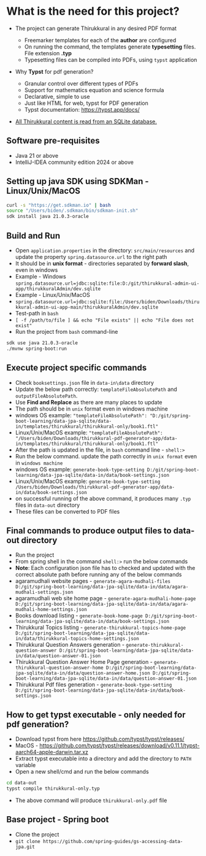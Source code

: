 # What is the need for this project?

* The project can generate Thirukkural in any desired PDF format
  * Freemarker templates for each of the **author** are configured
  * On running the command, the templates generate **typesetting** files. File extension **.typ**
  * Typesetting files can be compiled into PDFs, using `typst` application
* Why **Typst** for pdf generation?
  * Granular control over different types of PDFs
  * Support for mathematics equation and science formula
  * Declarative, simple to use
  * Just like HTML for web, typst for PDF generation
  * Typst documentation: https://typst.app/docs/
   
* [All Thirukkural content is read from an SQLite database.](https://github.com/teamdailypractice/thirukkural-admin-ui-app/blob/main/thirukkuralAdmin/dev.sqlite)

## Software pre-requisites

* Java 21 or above
* IntelliJ-IDEA community edition 2024 or above

## Setting up java SDK using SDKMan - Linux/Unix/MacOS

```bash
curl -s "https://get.sdkman.io" | bash
source "/Users/biden/.sdkman/bin/sdkman-init.sh"
sdk install java 21.0.3-oracle
```

## Build and Run

* Open `application.properties` in the directory: `src/main/resources` and update the property `spring.datasource.url` to the right path
* It should be in **unix format** - directories separated by **forward slash**, even in windows
* Example - Windows
`spring.datasource.url=jdbc:sqlite:file:D:/git/thirukkural-admin-ui-app/thirukkuralAdmin/dev.sqlite`
* Example - Linux/Unix/MacOS
* `spring.datasource.url=jdbc:sqlite:file:/Users/biden/Downloads/thirukkural-admin-ui-app-main/thirukkuralAdmin/dev.sqlite` 
* Test-path in `bash` 
* `[ -f /path/to/file ] && echo "File exists" || echo "File does not exist"`
* Run the project from `bash` command-line

```bash
sdk use java 21.0.3-oracle
./mvnw spring-boot:run
```

## Execute project specific commands 

* Check `booksettings.json` file in `data-in\data` directory
* Update the below path correctly: `templateFileAbsolutePath` and `outputFileAbsolutePath`. 
* Use **Find and Replace** as there are many places to update
* The path should be in `unix` format even in windows machine
* windows OS example: `"templateFileAbsolutePath": "D:/git/spring-boot-learning/data-jpa-sqlite/data-in/templates/thirukkural/thirukkural-only/book1.ftl"`
* Linux/Unix/MacOS example: `"templateFileAbsolutePath": "/Users/biden/Downloads/thirukkural-pdf-generator-app/data-in/templates/thirukkural/thirukkural-only/book1.ftl"`
* After the path is updated in the file, in `bash` command line - `shell:>`
* Run the below command. update the path correctly in `unix format` even in `windows machine`
* windows OS example: `generate-book-type-setting D:/git/spring-boot-learning/data-jpa-sqlite/data-in/data/book-settings.json`
* Linux/Unix/MacOS example: `generate-book-type-setting /Users/biden/Downloads/thirukkural-pdf-generator-app/data-in/data/book-settings.json`
* on successful running of the above command, it produces many `.typ` files in `data-out` directory
* These files can be converted to PDF files

## Final commands to produce output files to data-out directory

* Run the project
* From spring shell in the command `shell:>` run the below commands
* **Note**: Each configuration json file has to checked and updated with the correct absolute path before running any of the below commands
* agaramudhali website pages -  `generate-agara-mudhali-files D:/git/spring-boot-learning/data-jpa-sqlite/data-in/data/agara-mudhali-settings.json`
* agaramudhali web site home page - `generate-agara-mudhali-home-page D:/git/spring-boot-learning/data-jpa-sqlite/data-in/data/agara-mudhali-home-settings.json`
* Books download listing - `generate-book-home-page D:/git/spring-boot-learning/data-jpa-sqlite/data-in/data/book-settings.json`
* Thirukkural Topics listing - `generate-thirukkural-topics-home-page D:/git/spring-boot-learning/data-jpa-sqlite/data-in/data/thirukkural-topics-home-settings.json`
* Thirukkural Question Answers generation - `generate-thirukkural-question-answer D:/git/spring-boot-learning/data-jpa-sqlite/data-in/data/question-answer-01.json`
* Thirukkural Question Answer Home Page generation - `generate-thirukkural-question-answer-home D:/git/spring-boot-learning/data-jpa-sqlite/data-in/data/question-answer-home.json D:/git/spring-boot-learning/data-jpa-sqlite/data-in/data/question-answer-01.json`
* Thirukkural Pdf files generation - `generate-book-type-setting D:/git/spring-boot-learning/data-jpa-sqlite/data-in/data/book-settings.json`

## How to get typst executable - only needed for pdf generation?

* Download typst from here <https://github.com/typst/typst/releases/>
* MacOS - https://github.com/typst/typst/releases/download/v0.11.1/typst-aarch64-apple-darwin.tar.xz
* Extract typst executable into a directory and  add the directory to `PATH`  variable
* Open a new shell/cmd and run the below commands

```bash
cd data-out
typst compile thirukkural-only.typ  
```
* The above command will produce `thirukkural-only.pdf` file

## Base project - Spring boot

* Clone the project
* `git clone https://github.com/spring-guides/gs-accessing-data-jpa.git`


